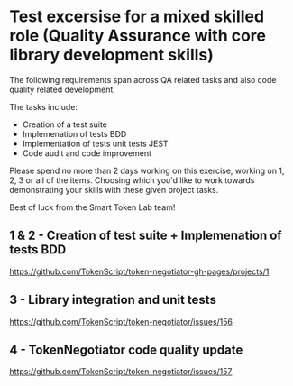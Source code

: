 
# Test excersise for a mixed skilled role (Quality Assurance with core library development skills)

The following requirements span across QA related tasks and also code quality related development.

The tasks include:

- Creation of a test suite
- Implemenation of tests BDD
- Implementation of tests unit tests JEST
- Code audit and code improvement

Please spend no more than 2 days working on this exercise, working on 1, 2, 3 or all of the items. Choosing which you'd like to work towards demonstrating your skills with these given project tasks.

Best of luck from the Smart Token Lab team! 

## 1 & 2 - Creation of test suite + Implemenation of tests BDD

https://github.com/TokenScript/token-negotiator-gh-pages/projects/1

## 3 - Library integration and unit tests

https://github.com/TokenScript/token-negotiator/issues/156

## 4 - TokenNegotiator code quality update

https://github.com/TokenScript/token-negotiator/issues/157














